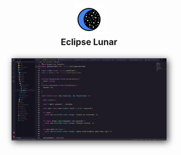 <h1 align="center">
  <br>
  <img src="logo.png" alt="Markdownify" width="100">
  <br>
  Eclipse Lunar
  <br>
</h1>
<br>
  <div align="center">
  <img alt="ts-preview" src="exemple.png" width="700" style="box-shadow: 5px 5px 20px 0px rgba(0,0,0,0.75);"/>
  </div>

